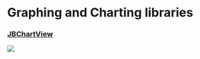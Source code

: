 # Graphing and Charting libraries

### [JBChartView](https://github.com/Jawbone/JBChartView)

![](https://raw.github.com/Jawbone/JBChartView/master/Screenshots/main.png)

